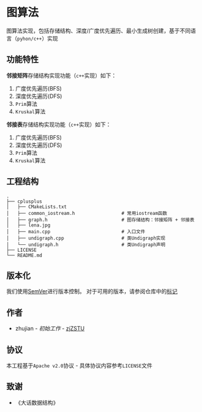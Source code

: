
# 图算法

图算法实现，包括存储结构、深度/广度优先遍历、最小生成树创建，基于不同语言（`pyhon/c++`）实现

## 功能特性

**邻接矩阵**存储结构实现功能（`c++`实现）如下：

1. 广度优先遍历(BFS)
2. 深度优先遍历(DFS)
3. `Prim`算法
4. `Kruskal`算法

**邻接表**存储结构实现功能（`c++`实现）如下：

1. 广度优先遍历(BFS)
2. 深度优先遍历(DFS)
3. `Prim`算法
4. `Kruskal`算法

## 工程结构

```
.
├── cplusplus
│   ├── CMakeLists.txt
│   ├── common_iostream.h                 # 常用iostream函数
│   ├── graph.h                           # 图存储结构：邻接矩阵 + 邻接表
│   ├── lena.jpg
│   ├── main.cpp                          # 入口文件
│   ├── undigraph.cpp                     # 类Undigraph实现
│   └── undigraph.h                       # 类Undigraph声明
├── LICENSE
└── README.md
```

## 版本化

我们使用[SemVer](http://semver.org/)进行版本控制。 对于可用的版本，请参阅仓库中的[标记](https://github.com/zjZSTU/graph_algorithm/releases)

## 作者

* zhujian - *初始工作* - [zjZSTU](https://github.com/zjZSTU)

## 协议

本工程基于`Apache v2.0`协议 - 具体协议内容参考`LICENSE`文件

## 致谢

* 《大话数据结构》